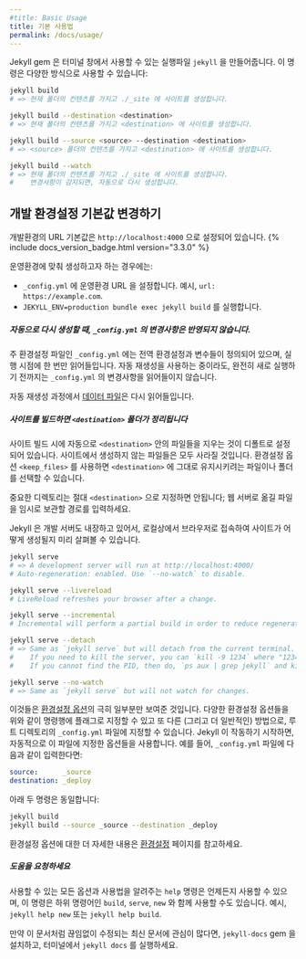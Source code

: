 ```yaml
---
#title: Basic Usage
title: 기본 사용법
permalink: /docs/usage/
---
```


<!--
The Jekyll gem makes a `jekyll` executable available to you in your Terminal
window. You can use this command in a number of ways:
-->
Jekyll gem 은 터미널 창에서 사용할 수 있는 실행파일 `jekyll` 을 만들어줍니다. 이
명령은 다양한 방식으로 사용할 수 있습니다:

<!--
```sh
jekyll build
# => The current folder will be generated into ./_site

jekyll build --destination <destination>
# => The current folder will be generated into <destination>

jekyll build --source <source> --destination <destination>
# => The <source> folder will be generated into <destination>

jekyll build --watch
# => The current folder will be generated into ./_site,
#    watched for changes, and regenerated automatically.
```
-->
```sh
jekyll build
# => 현재 폴더의 컨텐츠를 가지고 ./_site 에 사이트를 생성합니다.

jekyll build --destination <destination>
# => 현재 폴더의 컨텐츠를 가지고 <destination> 에 사이트를 생성합니다.

jekyll build --source <source> --destination <destination>
# => <source> 폴더의 컨텐츠를 가지고 <destination> 에 사이트를 생성합니다.

jekyll build --watch
# => 현재 폴더의 컨텐츠를 가지고 ./_site 에 사이트를 생성합니다.
#    변경사항이 감지되면, 자동으로 다시 생성합니다.
```

<!--
## Override default development settings
-->
## 개발 환경설정 기본값 변경하기

<!--
Default URL is set to `http://localhost:4000` in development environment. {% include docs_version_badge.html version="3.3.0" %}
-->
개발환경의 URL 기본값은 `http://localhost:4000` 으로 설정되어 있습니다. {% include docs_version_badge.html version="3.3.0" %}

<!--
If you want to build for your production environment:
-->
운영환경에 맞춰 생성하고자 하는 경우에는:

<!--
  - Set your production URL in `_config.yml` e.g. `url: https://example.com`.
  - Run `JEKYLL_ENV=production bundle exec jekyll build`.
-->
  - `_config.yml` 에 운영환경 URL 을 설정합니다. 예시, `url: https://example.com`.
  - `JEKYLL_ENV=production bundle exec jekyll build` 를 실행합니다.

<div class="note info">
<!--
  <h5>Changes to <code>_config.yml</code> are not included during automatic regeneration.</h5>
  <p>
    The <code>_config.yml</code> master configuration file contains global configurations
    and variable definitions that are read once at execution time. Changes made to <code>_config.yml</code>
    during automatic regeneration are not loaded until the next execution.
  </p>
  <p>
    Note <a href="../datafiles">Data Files</a> are included and reloaded during automatic regeneration.
  </p>
-->
  <h5>자동으로 다시 생성할 때, <code>_config.yml</code> 의 변경사항은 반영되지 않습니다.</h5>
  <p>
    주 환경설정 파일인 <code>_config.yml</code> 에는 전역 환경설정과 변수들이 정의되어 있으며,
    실행 시점에 한 번만 읽어들입니다. 자동 재생성을 사용하는 중이라도, 완전히 새로 실행하기 전까지는
    <code>_config.yml</code> 의 변경사항을 읽어들이지 않습니다.
  </p>
  <p>
    자동 재생성 과정에서 <a href="../datafiles">데이터 파일</a>은 다시 읽어들입니다.
  </p>
</div>

<div class="note warning">
<!--
  <h5>Destination folders are cleaned on site builds</h5>
  <p>
    The contents of <code>&lt;destination&gt;</code> are automatically
    cleaned, by default, when the site is built. Files or folders that are not
    created by your site will be removed. Files and folders you wish to retain
    in <code>&lt;destination&gt;</code> may be specified within the <code>&lt;keep_files&gt;</code>
    configuration directive.
  </p>
  <p>
    Do not use an important location for <code>&lt;destination&gt;</code>;
    instead, use it as a staging area and copy files from there to your web server.
  </p>
-->
  <h5>사이트를 빌드하면 <code>&lt;destination&gt;</code> 폴더가 정리됩니다</h5>
  <p>
    사이트 빌드 시에 자동으로 <code>&lt;destination&gt;</code> 안의 파일들을
    지우는 것이 디폴트로 설정되어 있습니다. 사이트에서 생성하지 않는 파일들은
    모두 사라질 것입니다. 환경설정 옵션 <code>&lt;keep_files&gt;</code> 를
    사용하면 <code>&lt;destination&gt;</code> 에 그대로 유지시키려는 파일이나
    폴더를 선택할 수 있습니다.
  </p>
  <p>
    중요한 디렉토리는 절대 <code>&lt;destination&gt;</code> 으로 지정하면 안됩니다;
    웹 서버로 옮길 파일을 임시로 보관할 경로를 입력하세요.
  </p>
</div>

<!--
Jekyll also comes with a built-in development server that will allow you to
preview what the generated site will look like in your browser locally.
-->
Jekyll 은 개발 서버도 내장하고 있어서, 로컬상에서 브라우저로 접속하여 사이트가
어떻게 생성될지 미리 살펴볼 수 있습니다.

```sh
jekyll serve
# => A development server will run at http://localhost:4000/
# Auto-regeneration: enabled. Use `--no-watch` to disable.

jekyll serve --livereload
# LiveReload refreshes your browser after a change.

jekyll serve --incremental
# Incremental will perform a partial build in order to reduce regeneration time.

jekyll serve --detach
# => Same as `jekyll serve` but will detach from the current terminal.
#    If you need to kill the server, you can `kill -9 1234` where "1234" is the PID.
#    If you cannot find the PID, then do, `ps aux | grep jekyll` and kill the instance.
```

```sh
jekyll serve --no-watch
# => Same as `jekyll serve` but will not watch for changes.
```

<!--
These are just a few of the available [configuration options](../configuration/).
Many configuration options can either be specified as flags on the command line,
or alternatively (and more commonly) they can be specified in a `_config.yml`
file at the root of the source directory. Jekyll will automatically use the
options from this file when run. For example, if you place the following lines
in your `_config.yml` file:
-->
이것들은 [환경설정 옵션](../configuration/)의 극히 일부분만 보여준 것입니다.
다양한 환경설정 옵션들을 위와 같이 명령행에 플래그로 지정할 수 있고 또 다른
(그리고 더 일반적인) 방법으로, 루트 디렉토리의 `_config.yml` 파일에 지정할 수
있습니다. Jekyll 이 작동하기 시작하면, 자동적으로 이 파일에 지정한 옵션들을
사용합니다. 예를 들어, `_config.yml` 파일에 다음과 같이 입력한다면:


```yaml
source:      _source
destination: _deploy
```

<!--
Then the following two commands will be equivalent:
-->
아래 두 명령은 동일합니다:

```sh
jekyll build
jekyll build --source _source --destination _deploy
```

<!--
For more about the possible configuration options, see the
[configuration](../configuration/) page.
-->
환경설정 옵션에 대한 더 자세한 내용은 [환경설정](../configuration/) 페이지를
참고하세요.

<!--
<div class="note info">
  <h5>Call for help</h5>
  <p>
    The <code>help</code> command is always here to remind you of all available options and usage, and also works with the <code>build</code>, <code>serve</code> and <code>new</code> subcommands, e.g <code>jekyll help new</code> or <code>jekyll help build</code>.
  </p>
</div>
-->
<div class="note info">
  <h5>도움을 요청하세요</h5>
  <p>
    사용할 수 있는 모든 옵션과 사용법을 알려주는 <code>help</code> 명령은 언제든지 사용할 수 있으며, 이 명령은 하위 명령어인 <code>build</code>, <code>serve</code>, <code>new</code> 와 함께 사용할 수도 있습니다. 예시, <code>jekyll help new</code> 또는 <code>jekyll help build</code>.
  </p>
</div>

<!--
If you're interested in browsing these docs on-the-go, install the
`jekyll-docs` gem and run `jekyll docs` in your terminal.
-->
만약 이 문서처럼 끊임없이 수정되는 최신 문서에 관심이 많다면, `jekyll-docs` gem
을 설치하고, 터미널에서 `jekyll docs` 를 실행하세요.
